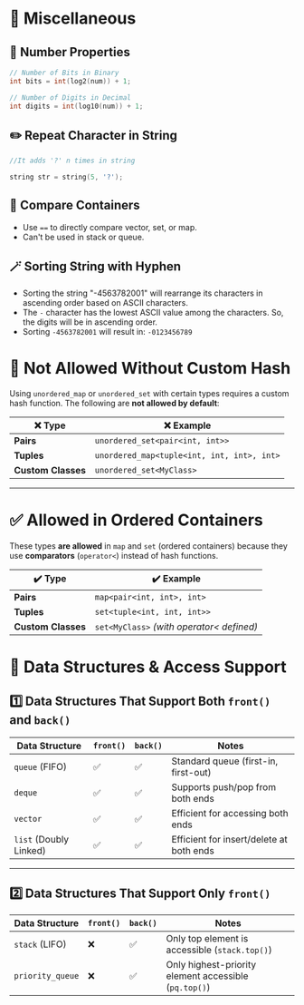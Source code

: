 # 🚀 Miscellaneous

## 🧮 Number Properties
```cpp
// Number of Bits in Binary
int bits = int(log2(num)) + 1;

// Number of Digits in Decimal
int digits = int(log10(num)) + 1;
```

## ✏️ Repeat Character in String  
```cpp
//It adds '?' n times in string

string str = string(5, '?');
```

## 🧪 Compare Containers  
- Use `==` to directly compare vector, set, or map.
- Can't be used in stack or queue.

## 🪄 Sorting String with Hyphen  
- Sorting the string "-4563782001" will rearrange its characters in ascending order based on ASCII characters.
- The `-` character has the lowest ASCII value among the characters. So, the digits will be in ascending order.
- Sorting `-4563782001` will result in: `-0123456789`

# 🚫 Not Allowed Without Custom Hash

Using `unordered_map` or `unordered_set` with certain types requires a custom hash function. The following are **not allowed by default**:

| ❌ Type              | ❌ Example                                 |
|---------------------|--------------------------------------------|
| **Pairs**           | `unordered_set<pair<int, int>>`           |
| **Tuples**          | `unordered_map<tuple<int, int, int>, int>`|
| **Custom Classes**  | `unordered_set<MyClass>`                  |

---

# ✅ Allowed in Ordered Containers

These types **are allowed** in `map` and `set` (ordered containers) because they use **comparators** (`operator<`) instead of hash functions.

| ✔️ Type              | ✔️ Example                                 |
|----------------------|--------------------------------------------|
| **Pairs**            | `map<pair<int, int>, int>`                |
| **Tuples**           | `set<tuple<int, int, int>>`               |
| **Custom Classes**   | `set<MyClass>` *(with operator< defined)* |


# 🧱 Data Structures & Access Support

## 1️⃣ Data Structures That Support Both `front()` and `back()`

| Data Structure       | `front()` | `back()` | Notes                                    |
|----------------------|----------|----------|------------------------------------------|
| `queue` (FIFO)       | ✅       | ✅       | Standard queue (first-in, first-out)     |
| `deque`              | ✅       | ✅       | Supports push/pop from both ends         |
| `vector`             | ✅       | ✅       | Efficient for accessing both ends        |
| `list` (Doubly Linked)| ✅       | ✅       | Efficient for insert/delete at both ends |

---

## 2️⃣ Data Structures That Support Only `front()`

| Data Structure     | `front()` | `back()` | Notes                                           |
|--------------------|-----------|----------|-------------------------------------------------|
| `stack` (LIFO)     | ❌        | ✅       | Only top element is accessible (`stack.top()`)  |
| `priority_queue`   | ❌        | ✅       | Only highest-priority element accessible (`pq.top()`) |
